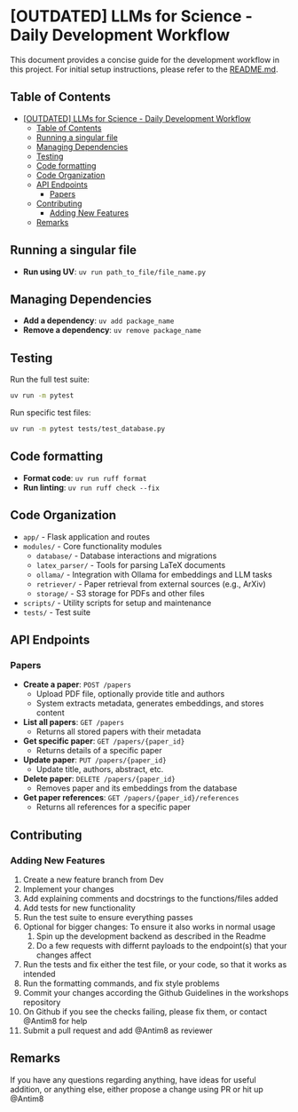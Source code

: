 # [OUTDATED] LLMs for Science - Daily Development Workflow

This document provides a concise guide for the development workflow in this project. For initial setup instructions, please refer to the [README.md](README.md).

## Table of Contents

- [\[OUTDATED\] LLMs for Science - Daily Development Workflow](#outdated-llms-for-science---daily-development-workflow)
  - [Table of Contents](#table-of-contents)
  - [Running a singular file](#running-a-singular-file)
  - [Managing Dependencies](#managing-dependencies)
  - [Testing](#testing)
  - [Code formatting](#code-formatting)
  - [Code Organization](#code-organization)
  - [API Endpoints](#api-endpoints)
    - [Papers](#papers)
  - [Contributing](#contributing)
    - [Adding New Features](#adding-new-features)
  - [Remarks](#remarks)

## Running a singular file

- **Run using UV**: `uv run path_to_file/file_name.py`

## Managing Dependencies

- **Add a dependency**: `uv add package_name`
- **Remove a dependency**: `uv remove package_name`

## Testing

Run the full test suite:

```bash
uv run -m pytest
```

Run specific test files:

```bash
uv run -m pytest tests/test_database.py
```

## Code formatting

- **Format code**: `uv run ruff format`
- **Run linting**: `uv run ruff check --fix`

## Code Organization

- `app/` - Flask application and routes
- `modules/` - Core functionality modules
  - `database/` - Database interactions and migrations
  - `latex_parser/` - Tools for parsing LaTeX documents
  - `ollama/` - Integration with Ollama for embeddings and LLM tasks
  - `retriever/` - Paper retrieval from external sources (e.g., ArXiv)
  - `storage/` - S3 storage for PDFs and other files
- `scripts/` - Utility scripts for setup and maintenance
- `tests/` - Test suite

## API Endpoints

### Papers

- **Create a paper**: `POST /papers`
  - Upload PDF file, optionally provide title and authors
  - System extracts metadata, generates embeddings, and stores content
- **List all papers**: `GET /papers`
  - Returns all stored papers with their metadata
- **Get specific paper**: `GET /papers/{paper_id}`
  - Returns details of a specific paper
- **Update paper**: `PUT /papers/{paper_id}`
  - Update title, authors, abstract, etc.
- **Delete paper**: `DELETE /papers/{paper_id}`
  - Removes paper and its embeddings from the database
- **Get paper references**: `GET /papers/{paper_id}/references`
  - Returns all references for a specific paper

## Contributing

### Adding New Features

1. Create a new feature branch from Dev
2. Implement your changes
3. Add explaining comments and docstrings to the functions/files added
4. Add tests for new functionality
5. Run the test suite to ensure everything passes
6. Optional for bigger changes:
   To ensure it also works in normal usage
   1. Spin up the development backend as described in the Readme
   2. Do a few requests with differnt payloads to the endpoint(s) that your changes affect
7. Run the tests and fix either the test file, or your code, so that it works as intended
8. Run the formatting commands, and fix style problems
9. Commit your changes according the Github Guidelines in the workshops repository
10. On Github if you see the checks failing, please fix them, or contact @Antim8 for help
11. Submit a pull request and add @Antim8 as reviewer

## Remarks

If you have any questions regarding anything, have ideas for useful addition, or anything else, either propose a change using PR or hit up @Antim8
